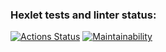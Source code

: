 ### Hexlet tests and linter status:
[![Actions Status](https://github.com/Zyrael/frontend-project-lvl3/workflows/hexlet-check/badge.svg)](https://github.com/Zyrael/frontend-project-lvl3/actions)
[![Maintainability](https://api.codeclimate.com/v1/badges/88d82bb0811d67cccb20/maintainability)](https://codeclimate.com/github/Zyrael/frontend-project-lvl3/maintainability)